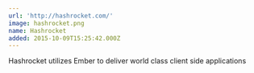 ```yaml
---
url: 'http://hashrocket.com/'
image: hashrocket.png
name: Hashrocket
added: 2015-10-09T15:25:42.000Z
---
```

Hashrocket utilizes Ember to deliver world class client side applications